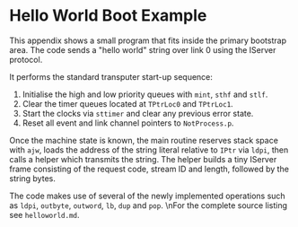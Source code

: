 # Hello World Boot Example

This appendix shows a small program that fits inside the primary
bootstrap area. The code sends a "hello world" string over link 0
using the IServer protocol.

It performs the standard transputer start-up sequence:

1. Initialise the high and low priority queues with `mint`, `sthf` and `stlf`.
2. Clear the timer queues located at `TPtrLoc0` and `TPtrLoc1`.
3. Start the clocks via `sttimer` and clear any previous error state.
4. Reset all event and link channel pointers to `NotProcess.p`.

Once the machine state is known, the main routine reserves stack
space with `ajw`, loads the address of the string literal relative to
`IPtr` via `ldpi`, then calls a helper which transmits the string. The
helper builds a tiny IServer frame consisting of the request code,
stream ID and length, followed by the string bytes.

The code makes use of several of the newly implemented operations such
as `ldpi`, `outbyte`, `outword`, `lb`, `dup` and `pop`.
\nFor the complete source listing see `helloworld.md`.
